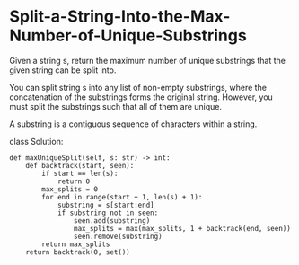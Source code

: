 # Split-a-String-Into-the-Max-Number-of-Unique-Substrings

Given a string s, return the maximum number of unique substrings that the given string can be split into.

You can split string s into any list of non-empty substrings, where the concatenation of the substrings forms the original string. However, you must split the substrings such that all of them are unique.

A substring is a contiguous sequence of characters within a string.

class Solution:

    def maxUniqueSplit(self, s: str) -> int:
        def backtrack(start, seen):
            if start == len(s):
                return 0
            max_splits = 0
            for end in range(start + 1, len(s) + 1):
                substring = s[start:end]
                if substring not in seen:
                    seen.add(substring)
                    max_splits = max(max_splits, 1 + backtrack(end, seen))
                    seen.remove(substring)
            return max_splits
        return backtrack(0, set())
